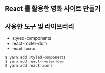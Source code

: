 ## React 를 활용한 영화 사이트 만들기


## 사용한 도구 및 라이브러리
- styled-components
- react-router-dom
- react-icons
```
$ yarn add styled-components
$ yarn add react-router-dom
$ yarn add react-icons
```